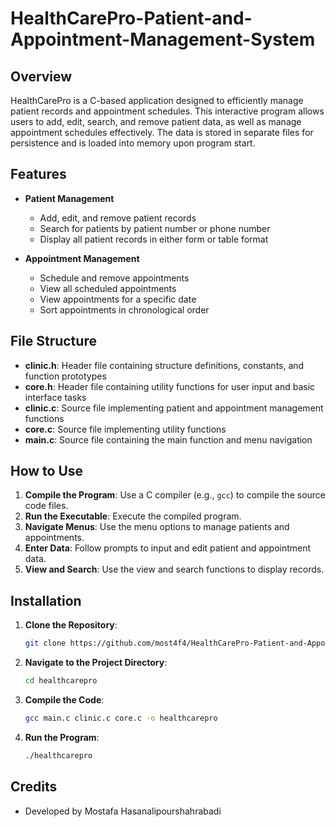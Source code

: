 # HealthCarePro-Patient-and-Appointment-Management-System

## Overview

HealthCarePro is a C-based application designed to efficiently manage patient records and appointment schedules. This interactive program allows users to add, edit, search, and remove patient data, as well as manage appointment schedules effectively. The data is stored in separate files for persistence and is loaded into memory upon program start.

## Features

- **Patient Management**
  - Add, edit, and remove patient records
  - Search for patients by patient number or phone number
  - Display all patient records in either form or table format

- **Appointment Management**
  - Schedule and remove appointments
  - View all scheduled appointments
  - View appointments for a specific date
  - Sort appointments in chronological order

## File Structure

- **clinic.h**: Header file containing structure definitions, constants, and function prototypes
- **core.h**: Header file containing utility functions for user input and basic interface tasks
- **clinic.c**: Source file implementing patient and appointment management functions
- **core.c**: Source file implementing utility functions
- **main.c**: Source file containing the main function and menu navigation

## How to Use

1. **Compile the Program**: Use a C compiler (e.g., `gcc`) to compile the source code files.
2. **Run the Executable**: Execute the compiled program.
3. **Navigate Menus**: Use the menu options to manage patients and appointments.
4. **Enter Data**: Follow prompts to input and edit patient and appointment data.
5. **View and Search**: Use the view and search functions to display records.

## Installation

1. **Clone the Repository**: 
    ```sh
    git clone https://github.com/most4f4/HealthCarePro-Patient-and-Appointment-Management-System.git
    ```
2. **Navigate to the Project Directory**:
    ```sh
    cd healthcarepro
    ```
3. **Compile the Code**:
    ```sh
    gcc main.c clinic.c core.c -o healthcarepro
    ```
4. **Run the Program**:
    ```sh
    ./healthcarepro
    ```

## Credits

- Developed by Mostafa Hasanalipourshahrabadi
